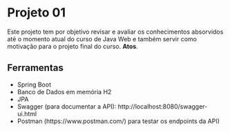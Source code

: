 # Projeto 01
Este projeto tem por objetivo revisar e avaliar os conhecimentos absorvidos até o momento atual do curso de Java Web e também servir como motivação para o projeto final do curso. <strong>Atos</strong>.<br>


## Ferramentas
<ul>
  <li>Spring Boot</li>
  <li>Banco de Dados em memória H2</li>
  <li>JPA</li>
  <li>Swagger (para documentar a API): http://localhost:8080/swagger-ui.html</li>
  <li>Postman (https://www.postman.com/) para testar os endpoints da API)</li>
</li>
